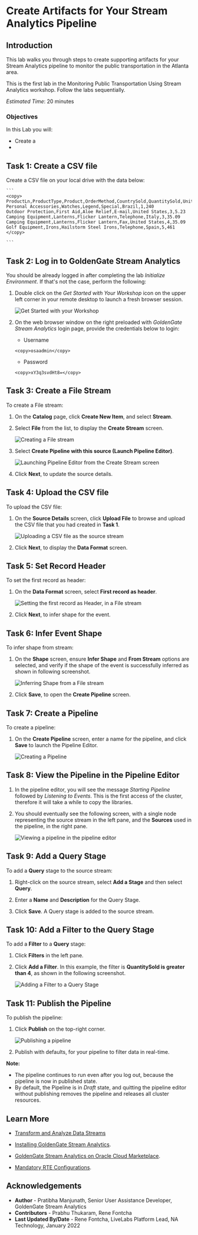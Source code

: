 
# Create Artifacts for Your Stream Analytics Pipeline

## Introduction

This lab walks you through steps to create supporting artifacts for your Stream Analytics pipeline to monitor the public transportation in the Atlanta area.

 This is the first lab in the Monitoring Public Transportation Using Stream Analytics workshop. Follow the labs sequentially.

*Estimated Time*: 20 minutes

### Objectives
In this Lab you will:
- Create a
-

## **Task 1:** Create a CSV file

Create a CSV file on your local drive with the data below:

    ```
    <copy>
    ProductLn,ProductType,Product,OrderMethod,CountrySold,QuantitySold,UnitSalePrice
    Personal Accessories,Watches,Legend,Special,Brazil,1,240
    Outdoor Protection,First Aid,Aloe Relief,E-mail,United States,3,5.23
    Camping Equipment,Lanterns,Flicker Lantern,Telephone,Italy,3,35.09
    Camping Equipment,Lanterns,Flicker Lantern,Fax,United States,4,35.09
    Golf Equipment,Irons,Hailstorm Steel Irons,Telephone,Spain,5,461
    </copy>

    ```

## **Task 2:** Log in to GoldenGate Stream Analytics

You should be already logged in after completing the lab *Initialize Environment*. If that's not the case, perform the following:

1. Double click on the *Get Started with Your Workshop* icon on the upper left corner in your remote desktop to launch a fresh browser session.

    ![Get Started with your Workshop](../initialize-environment/images/get-started-icon.png "")

2. On the web browser window on the right preloaded with *GoldenGate Stream Analytics* login page, provide the credentials below to login:

    - Username

    ```
    <copy>osaadmin</copy>
    ```

    - Password

    ```
    <copy>xY3q3svdHt8=</copy>
    ```

## **Task 3:** Create a File Stream

To create a File stream:

1. On the **Catalog** page, click **Create New Item**, and select **Stream**.

2. Select **File** from the list, to display the **Create Stream** screen.

    ![Creating a File stream](./images/CreateStream.png "")

3. Select **Create Pipeline with this source (Launch Pipeline Editor)**.

    ![Launching Pipeline Editor from the Create Stream screen](./images/CreateStream2.png "")

4. Click **Next**, to update the source details.

## **Task 4:** Upload the CSV file

To upload the CSV file:

1. On the **Source Details** screen, click **Upload File** to browse and upload the CSV file that you had created in **Task 1**.

    ![Uploading a CSV file as the source stream](./images/fileupload.png "")

2. Click **Next**, to display the **Data Format** screen.

## **Task 5:** Set Record Header

To set the first record as header:

1. On the **Data Format** screen, select **First record as header**.

    ![Setting the first record as Header, in a File stream](./images/filerecasfrmt.png "")

2. Click **Next**, to infer shape for the event.

## **Task 6:** Infer Event Shape

To infer shape from stream:

1. On the **Shape** screen, ensure **Infer Shape** and **From Stream** options are selected, and verify if the shape of the event is successfully inferred as shown in following screenshot.

    ![Inferring Shape from a File stream](./images/shape.png "")

2. Click **Save**, to open the **Create Pipeline** screen.

## **Task 7:** Create a Pipeline

To create a pipeline:

1. On the **Create Pipeline** screen, enter a name for the pipeline, and click **Save** to launch the Pipeline Editor.

    ![Creating a Pipeline](./images/createpplne.png "")


## **Task 8:** View the Pipeline in the Pipeline Editor

1. In the pipeline editor, you will see the message *Starting Pipeline* followed by *Listening to Events*. This is the first access of the cluster, therefore it will take a while to copy the libraries.

2. You should eventually see the following screen, with a single node representing the source stream in the left pane, and the **Sources** used in the pipeline, in the right pane.

    ![Viewing a pipeline in the pipeline editor](./images/pplneditor.png "")

## **Task 9:** Add a Query Stage

To add a **Query** stage to the source stream:

1. Right-click on the source stream, select **Add a Stage** and then select **Query**.

2. Enter a **Name** and **Description** for the Query Stage.

3. Click **Save**. A Query stage is added to the source stream.

## **Task 10:** Add a Filter to the Query Stage

To add a **Filter** to a **Query** stage:

1. Click **Filters** in the left pane.

2. Click **Add a Filter**. In this example, the filter is **QuantitySold is greater than 4**, as shown in the following screenshot.

    ![Adding a Filter to a Query Stage](./images/addquery.png "")

## **Task 11:** Publish the Pipeline

To publish the pipeline:

1. Click **Publish** on the top-right corner.

    ![Publishing a pipeline](./images/pubpplne.png "")

2. Publish with defaults, for your pipeline to filter data in real-time.

**Note:**
* The pipeline continues to run even after you log out, because the pipeline is now in published state.
* By default, the Pipeline is in *Draft* state, and quitting the pipeline editor without publishing removes the pipeline and releases all cluster resources.

## Learn More

* [Transform and Analyze Data Streams](https://docs.oracle.com/en/middleware/fusion-middleware/osa/19.1/using/creating-pipeline-transform-and-analyze-data-streams.html#GUID-9DB9B57A-1095-4557-ACB9-816A696EB121)

* [Installing GoldenGate Stream Analytics](https://docs.oracle.com/en/middleware/fusion-middleware/osa/19.1/install/how-install-goldengate-stream-analytics.html#GUID-13BC895D-6AD1-4398-98E2-B5BE5B14D26B).

* [GoldenGate Stream Analytics on Oracle Cloud Marketplace](https://docs.oracle.com/en/middleware/fusion-middleware/osa/19.1/osamp/getting-started-goldengate-stream-analytics-oci.html#GUID-B488861E-1C43-4177-A1F8-40F8E44754AD).

* [Mandatory RTE Configurations](https://docs.oracle.com/en/middleware/fusion-middleware/osa/19.1/using/configuring-runtime-environment.html#GUID-EB33DDFD-7444-434D-8944-059564A453FD).

## Acknowledgements
* **Author** - Pratibha Manjunath, Senior User Assistance Developer, GoldenGate Stream Analytics
* **Contributors** - Prabhu Thukaram, Rene Fontcha
* **Last Updated By/Date** - Rene Fontcha, LiveLabs Platform Lead, NA Technology, January 2022
